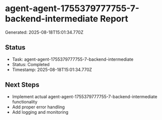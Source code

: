 # agent-agent-1755379777755-7-backend-intermediate Report

Generated: 2025-08-18T15:01:34.770Z

## Status
- Task: agent-agent-1755379777755-7-backend-intermediate
- Status: Completed
- Timestamp: 2025-08-18T15:01:34.770Z

## Next Steps
- Implement actual agent-agent-1755379777755-7-backend-intermediate functionality
- Add proper error handling
- Add logging and monitoring
